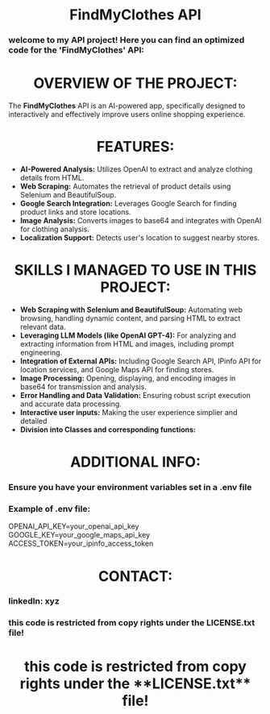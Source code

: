 <h1 align="center"><strong>FindMyClothes API</strong></h1>

### welcome to my API project! Here you can find an optimized code for the 'FindMyClothes' API:

<h1 align="center"><strong>OVERVIEW OF THE PROJECT:</strong></h1>

The **FindMyClothes** API is an AI-powered app, specifically designed to interactively and effectively improve users online shopping experience.

<h1 align="center"><strong>FEATURES:</strong></h1>

- **AI-Powered Analysis:** Utilizes OpenAI to extract and analyze clothing details from HTML.
- **Web Scraping:** Automates the retrieval of product details using Selenium and BeautifulSoup.
- **Google Search Integration:** Leverages Google Search for finding product links and store locations.
- **Image Analysis:** Converts images to base64 and integrates with OpenAI for clothing analysis.
- **Localization Support:** Detects user's location to suggest nearby stores.

<h1 align="center"><strong>SKILLS I MANAGED TO USE IN THIS PROJECT:</strong></h1>

* **Web Scraping with Selenium and BeautifulSoup:** Automating web browsing, handling dynamic content, and parsing HTML to extract relevant data.
* **Leveraging LLM Models (like OpenAI GPT-4):** For analyzing and extracting information from HTML and images, including prompt engineering.
* **Integration of External APIs:** Including Google Search API, IPinfo API for location services, and Google Maps API for finding stores.
* **Image Processing:** Opening, displaying, and encoding images in base64 for transmission and analysis.
* **Error Handling and Data Validation:** Ensuring robust script execution and accurate data processing.
* **Interactive user inputs:** Making the user experience simplier and detailed
* **Division into Classes and corresponding functions:** 

<h1 align="center"><strong>ADDITIONAL INFO:</strong></h1>

### Ensure you have your environment variables set in a **.env file**
### Example of **.env** file:
OPENAI_API_KEY=your_openai_api_key
GOOGLE_KEY=your_google_maps_api_key
ACCESS_TOKEN=your_ipinfo_access_token

<h1 align="center"><strong>CONTACT:</strong></h1>

### linkedIn: **xyz**


### this code is restricted from copy rights under the **LICENSE.txt** file!
<h1 align="center"><strong>this code is restricted from copy rights under the **LICENSE.txt** file!</strong></h1>
